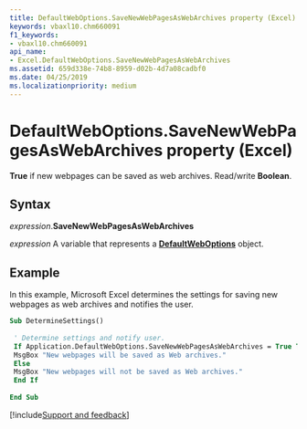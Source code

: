 ```yaml
---
title: DefaultWebOptions.SaveNewWebPagesAsWebArchives property (Excel)
keywords: vbaxl10.chm660091
f1_keywords:
- vbaxl10.chm660091
api_name:
- Excel.DefaultWebOptions.SaveNewWebPagesAsWebArchives
ms.assetid: 659d338e-74b8-8959-d02b-4d7a08cadbf0
ms.date: 04/25/2019
ms.localizationpriority: medium
---
```



# DefaultWebOptions.SaveNewWebPagesAsWebArchives property (Excel)

**True** if new webpages can be saved as web archives. Read/write **Boolean**.


## Syntax

_expression_.**SaveNewWebPagesAsWebArchives**

_expression_ A variable that represents a **[DefaultWebOptions](Excel.DefaultWebOptions.md)** object.


## Example

In this example, Microsoft Excel determines the settings for saving new webpages as web archives and notifies the user.

```vb
Sub DetermineSettings() 
 
 ' Determine settings and notify user. 
 If Application.DefaultWebOptions.SaveNewWebPagesAsWebArchives = True Then 
 MsgBox "New webpages will be saved as Web archives." 
 Else 
 MsgBox "New webpages will not be saved as Web archives." 
 End If 
 
End Sub
```




[!include[Support and feedback](~/includes/feedback-boilerplate.md)]